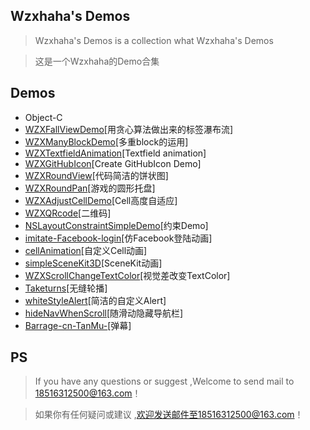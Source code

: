 ##  Wzxhaha's Demos 
> Wzxhaha's Demos is a collection what Wzxhaha's Demos

> 这是一个Wzxhaha的Demo合集

##  Demos
*   Object-C
  *   [WZXFallViewDemo](https://github.com/Wzxhaha/WZXFallViewDemo)[用贪心算法做出来的标签瀑布流] 
  *   [WZXManyBlockDemo](https://github.com/Wzxhaha/WZXManyBlockDemo)[多重block的运用]
  *   [WZXTextfieldAnimation](https://github.com/Wzxhaha/WZXTextfieldAnimation)[Textfield animation]
  *   [WZXGitHubIcon](https://github.com/Wzxhaha/WZXGitHubIcon)[Create GitHubIcon Demo]
  *   [WZXRoundView](https://github.com/Wzxhaha/WZXRoundView)[代码简洁的饼状图]
  *   [WZXRoundPan](https://github.com/Wzxhaha/WZXRoundPan)[游戏的圆形托盘]
  *   [WZXAdjustCellDemo](https://github.com/Wzxhaha/WZXAdjustCellDemo)[Cell高度自适应]
  *   [WZXQRcode](https://github.com/Wzxhaha/WZXQRcode)[二维码]
  *   [NSLayoutConstraintSimpleDemo](https://github.com/Wzxhaha/NSLayoutConstraintSimpleDemo)[约束Demo]
  *   [imitate-Facebook-login](https://github.com/Wzxhaha/imitate-Facebook-login)[仿Facebook登陆动画]
  *   [cellAnimation](https://github.com/Wzxhaha/cellAnimation)[自定义Cell动画]
  *   [simpleSceneKit3D](https://github.com/Wzxhaha/simpleSceneKit3D)[SceneKit动画]
  *   [WZXScrollChangeTextColor](https://github.com/Wzxhaha/WZXScrollChangeTextColor)[视觉差改变TextColor]
  *   [Taketurns](https://github.com/Wzxhaha/Taketurns)[无缝轮播]
  *   [whiteStyleAlert](https://github.com/Wzxhaha/whiteStyleAlert)[简洁的自定义Alert]
  *   [hideNavWhenScroll](https://github.com/Wzxhaha/hideNavWhenScroll)[随滑动隐藏导航栏]
  *   [Barrage-cn-TanMu-](https://github.com/Wzxhaha/Barrage-cn-TanMu-)[弹幕]

## PS
> If you have any questions or suggest ,Welcome to send mail to 18516312500@163.com！


> 如果你有任何疑问或建议 ,欢迎发送邮件至18516312500@163.com！

